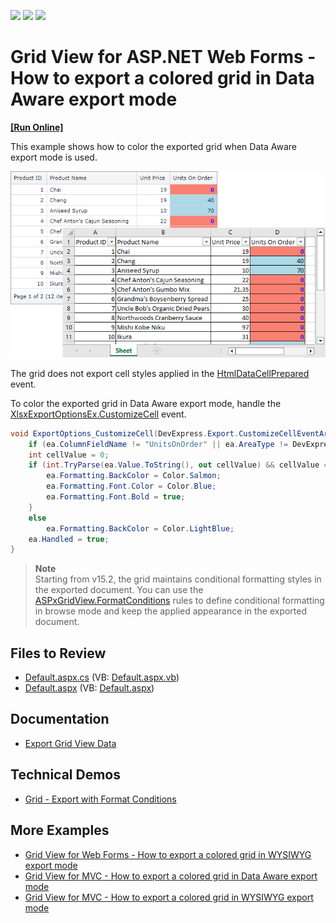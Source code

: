 <!-- default badges list -->
![](https://img.shields.io/endpoint?url=https://codecentral.devexpress.com/api/v1/VersionRange/128534107/15.1.4%2B)
[![](https://img.shields.io/badge/Open_in_DevExpress_Support_Center-FF7200?style=flat-square&logo=DevExpress&logoColor=white)](https://supportcenter.devexpress.com/ticket/details/T262239)
[![](https://img.shields.io/badge/📖_How_to_use_DevExpress_Examples-e9f6fc?style=flat-square)](https://docs.devexpress.com/GeneralInformation/403183)
<!-- default badges end -->
# Grid View for ASP.NET Web Forms - How to export a colored grid in Data Aware export mode
<!-- run online -->
**[[Run Online]](https://codecentral.devexpress.com/128534107/)**
<!-- run online end -->

This example shows how to color the exported grid when Data Aware export mode is used.

![Export colored grid](colored-export.png)

The grid does not export cell styles applied in the [HtmlDataCellPrepared](https://docs.devexpress.com/AspNet/DevExpress.Web.ASPxGridView.HtmlDataCellPrepared) event. 

To color the exported grid in Data Aware export mode, handle the [XlsxExportOptionsEx.CustomizeCell](https://docs.devexpress.com/CoreLibraries/DevExpress.XtraPrinting.XlsxExportOptionsEx.CustomizeCell) event.

```cs
void ExportOptions_CustomizeCell(DevExpress.Export.CustomizeCellEventArgs ea) {
	if (ea.ColumnFieldName != "UnitsOnOrder" || ea.AreaType != DevExpress.Export.SheetAreaType.DataArea) return;
	int cellValue = 0;
	if (int.TryParse(ea.Value.ToString(), out cellValue) && cellValue == 0) {
		ea.Formatting.BackColor = Color.Salmon;
		ea.Formatting.Font.Color = Color.Blue;
		ea.Formatting.Font.Bold = true;
	}
	else
		ea.Formatting.BackColor = Color.LightBlue;
	ea.Handled = true;
}
```

> **Note**  
> Starting from v15.2, the grid maintains conditional formatting styles in the exported document. You can use the [ASPxGridView.FormatConditions](https://docs.devexpress.com/AspNet/DevExpress.Web.ASPxGridView.FormatConditions) rules to define conditional formatting in browse mode and keep the applied appearance in the exported document.

## Files to Review

* [Default.aspx.cs](./CS/Default.aspx.cs#L22-L33) (VB: [Default.aspx.vb](./VB/Default.aspx.vb))
* [Default.aspx](./CS/Default.aspx) (VB: [Default.aspx](./VB/Default.aspx))

## Documentation

* [Export Grid View Data](https://docs.devexpress.com/AspNet/3791/components/grid-view/concepts/export)

## Technical Demos

* [Grid - Export with Format Conditions](https://demos.devexpress.com/ASPxGridViewDemos/Exporting/ExportWithFormatConditions.aspx)
## More Examples

* [Grid View for Web Forms - How to export a colored grid in WYSIWYG export mode](https://github.com/DevExpress-Examples/asp-net-web-forms-grid-export-colored-grid-in-wysiwyg-mode)
* [Grid View for MVC - How to export a colored grid in Data Aware export mode](https://github.com/DevExpress-Examples/asp-net-mvc-grid-export-colored-grid-in-data-aware-mode)
* [Grid View for MVC - How to export a colored grid in WYSIWYG export mode](https://github.com/DevExpress-Examples/asp-net-mvc-grid-export-colored-grid-in-wysiwyg-mode)
